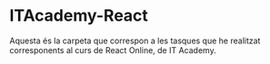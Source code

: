 # ITAcademy-React

Aquesta és la carpeta que correspon a les tasques que he realitzat corresponents al curs de React Online, de IT Academy.
